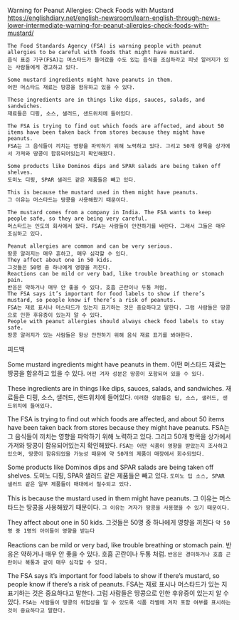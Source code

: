 Warning for Peanut Allergies: Check Foods with Mustard
https://englishdiary.net/english-newsroom/learn-english-through-news-lower-intermediate-warning-for-peanut-allergies-check-foods-with-mustard/
```
The Food Standards Agency (FSA) is warning people with peanut allergies to be careful with foods that might have mustard.
음식 표준 기구(FSA)는 머스타드가 들어갔을 수도 있는 음식을 조심하라고 피넛 알러지가 있는 사람들에게 경고하고 있다.

Some mustard ingredients might have peanuts in them.
어떤 머스타드 재료는 땅콩을 함유하고 있을 수 있다.

These ingredients are in things like dips, sauces, salads, and sandwiches.
재료들은 디핑, 소스, 샐러드, 샌드위치에 들어있다.

The FSA is trying to find out which foods are affected, and about 50 items have been taken back from stores because they might have peanuts.
FSA는 그 음식들이 끼치는 영향을 파악하기 위해 노력하고 있다. 그리고 50개 항목을 상가에서 가져와 땅콩이 함유되어있는지 확인해왔다.

Some products like Dominos dips and SPAR salads are being taken off shelves.
도미노 디핑, SPAR 샐러드 같은 제품들은 빼고 있다.

This is because the mustard used in them might have peanuts.
그 이유는 머스타드는 땅콩을 사용해왔기 때문이다.

The mustard comes from a company in India. The FSA wants to keep people safe, so they are being very careful.
머스타드는 인도의 회사에서 왔다. FSA는 사람들이 안전하기를 바란다. 그래서 그들은 매우 조심하고 있다.

Peanut allergies are common and can be very serious.
땅콩 알러지는 매우 흔하고, 매우 심각할 수 있다.
They affect about one in 50 kids.
그것들은 50명 중 하나에게 영향을 끼친다.
Reactions can be mild or very bad, like trouble breathing or stomach pain.
반응은 약하거나 매우 안 좋을 수 있다. 호흡 곤란이나 두통 처럼.
The FSA says it’s important for food labels to show if there’s mustard, so people know if there’s a risk of peanuts.
FSA는 재료 표시나 머스타드가 있는지 표기하는 것은 중요하다고 말한다. 그럼 사람들은 땅콩으로 인한 후유증이 있는지 알 수 있다.
People with peanut allergies should always check food labels to stay safe.
땅콩 알러지가 있는 사람들은 항상 안전하기 위해 음식 재료 표기를 봐야한다.
```

피드백

Some mustard ingredients might have peanuts in them.
어떤 머스타드 재료는 땅콩을 함유하고 있을 수 있다.
`어떤 겨자 성분은 땅콩이 포함되어 있을 수 있다.`

These ingredients are in things like dips, sauces, salads, and sandwiches.
재료들은 디핑, 소스, 샐러드, 샌드위치에 들어있다.
`이러한 성분들은 딥, 소스, 샐러드, 샌드위치에 들어있다.`

The FSA is trying to find out which foods are affected, and about 50 items have been taken back from stores because they might have peanuts.
FSA는 그 음식들이 끼치는 영향을 파악하기 위해 노력하고 있다. 그리고 50개 항목을 상가에서 가져와 땅콩이 함유되어있는지 확인해왔다.
`FSA는 어떤 식품이 영향을 받았는지 조사하고 있으며, 땅콩이 함유되었을 가능성 때문에 약 50개의 제품이 매장에서 회수되었다.`

Some products like Dominos dips and SPAR salads are being taken off shelves.
도미노 디핑, SPAR 샐러드 같은 제품들은 빼고 있다.
`도미노 딥 소스, SPAR 샐러드 같은 일부 제품들이 매대에서 철수되고 있다.`

This is because the mustard used in them might have peanuts.
그 이유는 머스타드는 땅콩을 사용해왔기 때문이다.
`그 이유는 겨자가 땅콩을 사용했을 수 있기 때문이다.`

They affect about one in 50 kids.
그것들은 50명 중 하나에게 영향을 끼친다
`약 50명 중 1명의 아이들이 영향을 받는다`

Reactions can be mild or very bad, like trouble breathing or stomach pain.
반응은 약하거나 매우 안 좋을 수 있다. 호흡 곤란이나 두통 처럼.
`반응은 경미하거나 호흡 곤란이나 복통과 같이 매우 심각할 수 있다.`

The FSA says it’s important for food labels to show if there’s mustard, so people know if there’s a risk of peanuts.
FSA는 재료 표시나 머스타드가 있는 지 표기하는 것은 중요하다고 말한다. 그럼 사람들은 땅콩으로 인한 후유증이 있는지 알 수 있다.
`FSA는 사람들이 땅콩의 위험성을 알 수 있도록 식품 라벨에 겨자 포함 여부를 표시하는 것이 중요하다고 말한다.`